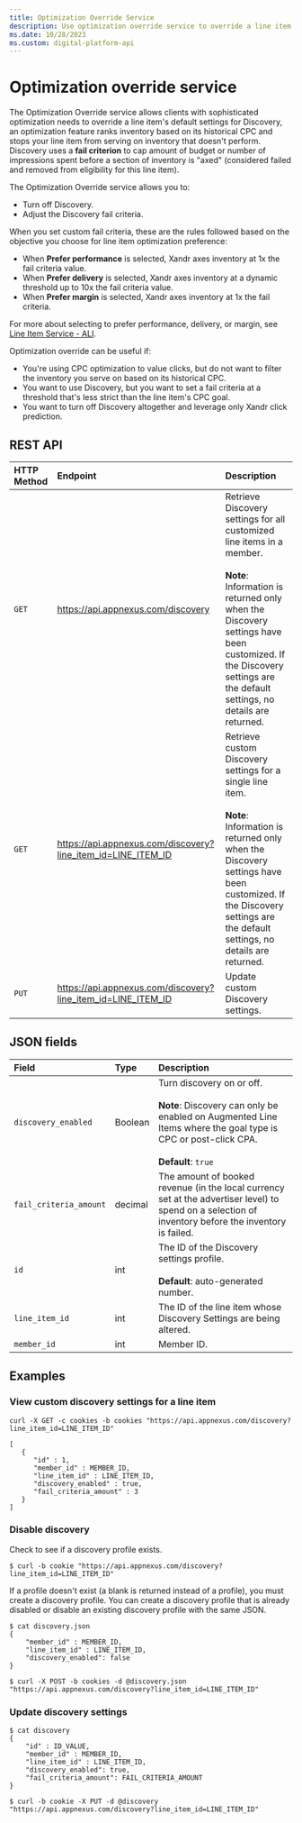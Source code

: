 ```yaml
---
title: Optimization Override Service
description: Use optimization override service to override a line item's default settings. The service allows you to turn off discovery and adjust the discovery fail criteria.
ms.date: 10/28/2023
ms.custom: digital-platform-api
---
```


# Optimization override service

The Optimization Override service allows clients with sophisticated optimization needs to override a line item's default settings for Discovery, an optimization feature ranks inventory based on its historical CPC and stops your line item from serving on inventory that doesn't perform. Discovery uses a **fail criterion** to cap amount of budget or number of impressions spent before a section of inventory is "axed" (considered failed and removed from eligibility for this line item).

The Optimization Override service allows you to:

- Turn off Discovery.
- Adjust the Discovery fail criteria.

When you set custom fail criteria, these are the rules followed based on the objective you choose for line item optimization preference:

- When **Prefer performance** is selected, Xandr axes inventory at 1x the fail criteria value.
- When **Prefer delivery** is selected, Xandr axes inventory at a dynamic threshold up to 10x the fail criteria value.
- When **Prefer margin** is selected, Xandr axes inventory at 1x the fail criteria.

For more about selecting to prefer performance, delivery, or margin, see [Line Item Service - ALI](./line-item-service---ali.md).

Optimization override can be useful if:

- You're using CPC optimization to value clicks, but do not want to filter the inventory you serve on based on its historical CPC.
- You want to use Discovery, but you want to set a fail criteria at a threshold that's less strict than the line item's CPC goal.
- You want to turn off Discovery altogether and leverage only Xandr click prediction.

## REST API

| HTTP Method | Endpoint | Description |
|:---|:---|:---|
| `GET` | https://api.appnexus.com/discovery | Retrieve Discovery settings for all customized line items in a member.<br><br>**Note**: Information is returned only when the Discovery settings have been customized. If the Discovery settings are the default settings, no details are returned. |
| `GET` | https://api.appnexus.com/discovery?line_item_id=LINE_ITEM_ID | Retrieve custom Discovery settings for a single line item. <br><br>**Note**: Information is returned only when the Discovery settings have been customized. If the Discovery settings are the default settings, no details are returned. |
| `PUT` | https://api.appnexus.com/discovery?line_item_id=LINE_ITEM_ID | Update custom Discovery settings. |

## JSON fields

| Field | Type | Description |
|:---|:---|:---|
| `discovery_enabled` | Boolean | Turn discovery on or off. <br><br>**Note**: Discovery can only be enabled on Augmented Line Items where the goal type is CPC or post-click CPA.<br><br>**Default**: `true` |
| `fail_criteria_amount` | decimal | The amount of booked revenue (in the local currency set at the advertiser level) to spend on a selection of inventory before the inventory is failed. |
| `id` | int | The ID of the Discovery settings profile.<br><br>**Default**: auto-generated number. |
| `line_item_id` | int | The ID of the line item whose Discovery Settings are being altered. |
| `member_id` | int | Member ID. |

## Examples

### View custom discovery settings for a line item

```
curl -X GET -c cookies -b cookies "https://api.appnexus.com/discovery?line_item_id=LINE_ITEM_ID"
 
[
   {
      "id" : 1,
      "member_id" : MEMBER_ID,
      "line_item_id" : LINE_ITEM_ID,
      "discovery_enabled" : true,
      "fail_criteria_amount" : 3
   }
]
```

### Disable discovery

Check to see if a discovery profile exists.

```
$ curl -b cookie "https://api.appnexus.com/discovery?line_item_id=LINE_ITEM_ID"
```

If a profile doesn't exist (a blank is returned instead of a profile), you must create a discovery profile. You can create a discovery profile that is already disabled or disable an existing discovery profile with the same JSON.

```
$ cat discovery.json
{
    "member_id" : MEMBER_ID,
    "line_item_id" : LINE_ITEM_ID,
    "discovery_enabled": false
}

$ curl -X POST -b cookies -d @discovery.json "https://api.appnexus.com/discovery?line_item_id=LINE_ITEM_ID"
```

### Update discovery settings

```
$ cat discovery
{
    "id" : ID_VALUE,
    "member_id" : MEMBER_ID,
    "line_item_id" : LINE_ITEM_ID,
    "discovery_enabled": true,
    "fail_criteria_amount": FAIL_CRITERIA_AMOUNT
}

$ curl -b cookie -X PUT -d @discovery "https://api.appnexus.com/discovery?line_item_id=LINE_ITEM_ID"
```
